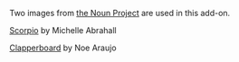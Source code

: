 Two images from [the Noun Project](http://thenounproject.com) are used in this add-on.

[Scorpio](https://thenounproject.com/term/scorpio/207235) by Michelle Abrahall

[Clapperboard](https://thenounproject.com/term/clapperboard/223935) by Noe Araujo
